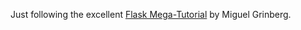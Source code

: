 Just following the excellent [Flask Mega-Tutorial](https://blog.miguelgrinberg.com/post/the-flask-mega-tutorial-part-i-hello-world) by Miguel Grinberg.